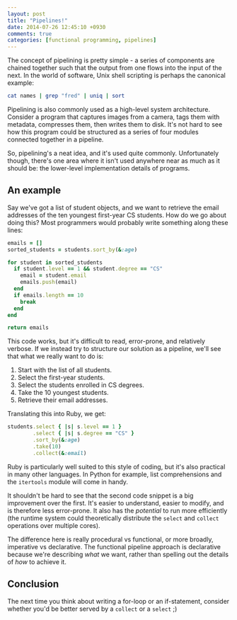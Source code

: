 ```yaml
---
layout: post
title: "Pipelines!"
date: 2014-07-26 12:45:10 +0930
comments: true
categories: [functional programming, pipelines]
---
```


The concept of pipelining is pretty simple - a series of components are chained together such that the output from one flows into the input of the next. In the world of software, Unix shell scripting is perhaps the canonical example:

<!-- more -->

``` bash
cat names | grep "fred" | uniq | sort
```

Pipelining is also commonly used as a high-level system architecture. Consider a program that captures images from a camera, tags them with metadata, compresses them, then writes them to disk. It's not hard to see how this program could be structured as a series of four modules connected together in a pipeline.

So, pipelining's a neat idea, and it's used quite commonly. Unfortunately though, there's one area where it isn't used anywhere near as much as it should be: the lower-level implementation details of programs.

An example
----------

Say we've got a list of student objects, and we want to retrieve the email addresses of the ten youngest first-year CS students. How do we go about doing this? Most programmers would probably write something along these lines:

``` ruby
emails = []
sorted_students = students.sort_by(&:age)

for student in sorted_students
  if student.level == 1 && student.degree == "CS"
    email = student.email
    emails.push(email)
  end
  if emails.length == 10
    break
  end
end

return emails
```

This code works, but it's difficult to read, error-prone, and relatively verbose. If we instead try to structure our solution as a pipeline, we'll see that what we really want to do is:

1. Start with the list of all students.
2. Select the first-year students.
3. Select the students enrolled in CS degrees.
4. Take the 10 youngest students.
5. Retrieve their email addresses.

Translating this into Ruby, we get:

``` ruby
students.select { |s| s.level == 1 }
        .select { |s| s.degree == "CS" }
        .sort_by(&:age)
        .take(10)
        .collect(&:email)
```

Ruby is particularly well suited to this style of coding, but it's also practical in many other languages. In Python for example, list comprehensions and the `itertools` module will come in handy.

It shouldn't be hard to see that the second code snippet is a big improvement over the first. It's easier to understand, easier to modify, and is therefore less error-prone. It also has the *potential* to run more efficiently (the runtime system could theoretically distribute the `select` and `collect` operations over multiple cores).

The difference here is really procedural vs functional, or more broadly, imperative vs declarative. The functional pipeline approach is declarative because we're describing *what* we want, rather than spelling out the details of *how* to achieve it.

Conclusion
----------

The next time you think about writing a for-loop or an if-statement, consider whether you'd be better served by a `collect` or a `select` ;)
